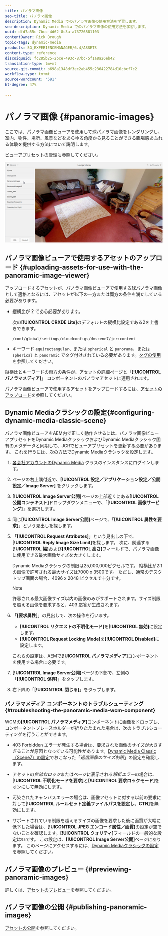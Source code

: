 ```yaml
---
title: パノラマ画像
seo-title: パノラマ画像
description: Dynamic Media でのパノラマ画像の使用方法を学習します。
seo-description: Dynamic Media でのパノラマ画像の使用方法を学習します。
uuid: dfd7a55c-7bcc-4d62-8c3a-a73726881103
contentOwner: Rick Brough
topic-tags: dynamic-media
products: SG_EXPERIENCEMANAGER/6.4/ASSETS
content-type: reference
discoiquuid: fc285b25-2bce-493c-87bc-5f1a8a26eb42
translation-type: tm+mt
source-git-commit: b698a1348df3ec2ab455c236422784d10cbcf7c2
workflow-type: tm+mt
source-wordcount: '591'
ht-degree: 47%

---
```



# パノラマ画像 {#panoramic-images}

ここでは、パノラマ画像ビューアを使用して球パノラマ画像をレンダリングし、室内、物件、場所、風景などをあらゆる角度から見ることができる臨場感あふれる体験を提供する方法について説明します。

[ビューアプリセットの管理](managing-viewer-presets.md)も参照してください。

![panoramic-image2](assets/panoramic-image2.png)

## パノラマ画像ビューアで使用するアセットのアップロード {#uploading-assets-for-use-with-the-panoramic-image-viewer}

アップロードするアセットが、パノラマ画像ビューアで使用する球パノラマ画像として適格となるには、アセットが以下の一方または両方の条件を満たしている必要があります。

* 縦横比が 2 である必要があります。

   次の&#x200B;**[!UICONTROL CRXDE Lite]**&#x200B;のデフォルトの縦横比設定である2を上書きできます。

   `/conf/global/settings/cloudconfigs/dmscene7/jcr:content`

* キーワード `equirectangular`、または `spherical` と `panorama`、または `spherical` と `panoramic` でタグ付けされている必要があります。[タグの使用](/help/sites-authoring/tags.md)を参照してください。

縦横比とキーワードの両方の条件が、アセットの詳細ページと「**[!UICONTROL パノラマメディア]**」 コンポーネントのパノラマアセットに適用されます。

パノラマ画像ビューアで使用するアセットをアップロードするには、[アセットのアップロード](managing-assets-touch-ui.md#uploading-assets)を参照してください。

## Dynamic Mediaクラシックの設定{#configuring-dynamic-media-classic-scene}

パノラマ画像ビューアをAEM内で正しく動作させるには、パノラマ画像ビューアプリセットをDynamic MediaクラシックおよびDynamic Mediaクラシック固有のメタデータと同期して、JCRでビューアプリセットを更新する必要があります。 これを行うには、次の方法でDynamic Mediaクラシックを設定します。

1. [各会社アカウントのDynamic Media](https://www.adobe.com/jp/marketing/experience-manager/scene7-login.html) クラスのインスタンスにログインします。

1. ページの右上隅付近で、**[!UICONTROL 設定／アプリケーション設定／公開設定／Image Server]** をクリックします。
1. **[!UICONTROL Image Server公開]**&#x200B;ページの上部近くにある&#x200B;**[!UICONTROL 公開コンテキスト]**&#x200B;ドロップダウンメニューで、「**[!UICONTROL 画像サービング]**」を選択します。

1. 同じ&#x200B;**[!UICONTROL Image Server公開]**&#x200B;ページで、「**[!UICONTROL 属性を要求]**」という見出しを探します。
1. 「**[!UICONTROL Request Attributes]**」という見出しの下で、**[!UICONTROL Reply Image Size Limit]**&#x200B;を探します。 次に、関連する&#x200B;**[!UICONTROL 幅]**&#x200B;および&#x200B;**[!UICONTROL 高さ]**&#x200B;フィールドで、パノラマ画像に使用できる最大画像サイズを大きくします。

   Dynamic Mediaクラシックの制限は25,000,000ピクセルです。 縦横比が2:1の画像で許可される最大サイズは7000 x 3500です。 ただし、通常のデスクトップ画面の場合、4096 x 2048 ピクセルで十分です。

   >[!NOTE]
   >
   >許容される最大画像サイズ以内の画像のみがサポートされます。サイズ制限を超える画像を要求すると、403 応答が生成されます。

1. 「**[要求属性]**」の見出しで、次の操作を行います。

   * **[!UICONTROL リクエストの不明化モード]**&#x200B;を&#x200B;**[!UICONTROL 無効]**&#x200B;に設定します。
   * **[!UICONTROL Request Locking Mode]**&#x200B;を&#x200B;**[!UICONTROL Disabled]**&#x200B;に設定します。

   これらの設定は、AEMで&#x200B;**[!UICONTROL パノラマメディア]**&#x200B;コンポーネントを使用する場合に必要です。

1. **[!UICONTROL Image Server公開]**&#x200B;ページの下部で、左側の「**[!UICONTROL 保存]**」をタップします。

1. 右下隅の「**[!UICONTROL 閉じる]**」をタップします。

### パノラマメディア コンポーネントのトラブルシューティング {#troubleshooting-the-panoramic-media-wcm-component}

WCMの&#x200B;**[!UICONTROL パノラマメディア]**&#x200B;コンポーネントに画像をドロップし、コンポーネントプレースホルダーが折りたたまれた場合は、次のトラブルシューティングを行うことができます。

* 403 Forbidden エラーが発生する場合は、要求された画像のサイズが大きすぎることが原因となっている可能性があります。[Dynamic Media Classic（Scene7）の設定](#configuring-dynamic-media-classic-scene)でおこなった「*返信画像のサイズ制限*」の設定を確認します。

* アセットの&#x200B;*無効なロック*&#x200B;またはページに表示される&#x200B;*解析エラー*&#x200B;の場合は、**[!UICONTROL 不明化モードを要求]**&#x200B;と&#x200B;**[!UICONTROL 要求ロックモード]**&#x200B;をオンにして無効にします。
* 汚染されたキャンバスエラーの場合は、画像アセットに対する以前の要求に対して&#x200B;**[!UICONTROL ルールセット定義ファイルパスを設定し、CTN]**&#x200B;を無効にします。
* サポートされている制限を超えるサイズの画像を要求した後に画質が大幅に低下した場合は、**[!UICONTROL JPEG エンコード属性／画質]**&#x200B;の設定が空でないことを確認します。**[!UICONTROL クォリティ]**&#x200B;フィールドの一般的な設定は`95`です。 この設定は、**[!UICONTROL Image Server公開]**&#x200B;ページにあります。 このページにアクセスするには、[Dynamic Mediaクラシックの設定](#configuring-dynamic-media-classic-scene)を参照してください。

## パノラマ画像のプレビュー {#previewing-panoramic-images}

詳しくは、[アセットのプレビュー](previewing-assets.md)を参照してください。

## パノラマ画像の公開  {#publishing-panoramic-images}

[アセットの公開](publishing-dynamicmedia-assets.md)を参照してください。
